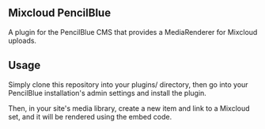 ## Mixcloud PencilBlue

A plugin for the PencilBlue CMS that provides a MediaRenderer for Mixcloud uploads.

## Usage

Simply clone this repository into your plugins/ directory, then go into your PencilBlue installation's admin settings and install the plugin.

Then, in your site's media library, create a new item and link to a Mixcloud set, and it will be rendered using the embed code. 
